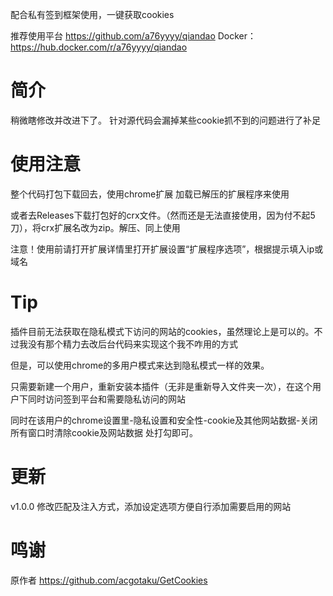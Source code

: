 配合私有签到框架使用，一键获取cookies

推荐使用平台 https://github.com/a76yyyy/qiandao
Docker：https://hub.docker.com/r/a76yyyy/qiandao

# 简介

稍微瞎修改并改进下了。
针对源代码会漏掉某些cookie抓不到的问题进行了补足

# 使用注意
整个代码打包下载回去，使用chrome扩展 加载已解压的扩展程序来使用

或者去Releases下载打包好的crx文件。（然而还是无法直接使用，因为付不起5刀），将crx扩展名改为zip。解压、同上使用

注意！使用前请打开扩展详情里打开扩展设置“扩展程序选项”，根据提示填入ip或域名

# Tip
插件目前无法获取在隐私模式下访问的网站的cookies，虽然理论上是可以的。不过我没有那个精力去改后台代码来实现这个我不咋用的方式

但是，可以使用chrome的多用户模式来达到隐私模式一样的效果。

只需要新建一个用户，重新安装本插件（无非是重新导入文件夹一次），在这个用户下同时访问签到平台和需要隐私访问的网站

同时在该用户的chrome设置里-隐私设置和安全性-cookie及其他网站数据-关闭所有窗口时清除cookie及网站数据 处打勾即可。


# 更新
v1.0.0 修改匹配及注入方式，添加设定选项方便自行添加需要启用的网站

# 鸣谢
原作者 https://github.com/acgotaku/GetCookies
